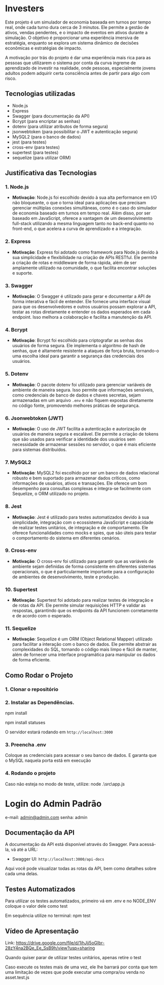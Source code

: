 # Investers

Este projeto é um simulador de economia baseada em turnos por tempo real, onde cada turno dura cerca de 3 minutos. Ele permite a gestão de ativos, vendas pendentes, e o impacto de eventos em ativos durante a simulação. O objetivo é proporcionar uma experiência imersiva de estratégia, enquanto se explora um sistema dinâmico de decisões econômicas e estratégias de impacto.

A motivação por trás do projeto é dar uma experiência mais rica para as pessoas que utilizarem o sistema por conta da curva ingreme de aprendizado de investir na realidade, onde pessoas, especialmente jovens adultos podem adquirir certa consciência antes de partir para algo com risco.

## Tecnologias utilizadas

- Node.js
- Express
- Swagger (para documentação da API)
- Bcrypt (para encriptar as senhas)
- dotenv (para utilizar atributos de forma segura)
- jsonwebtoken (para possibilitar o JWT e autenticação segura)
- MySQL2 (para o banco de dados)
- jest (para testes)
- cross-env (para testes)
- supertest (para testes)
- sequelize (para utilizar ORM)

## Justificativa das Tecnologias

### 1. **Node.js**
   - **Motivação**: Node.js foi escolhido devido à sua alta performance em I/O não bloqueante, o que o torna ideal para aplicações que precisam gerenciar múltiplas conexões simultâneas, como é o caso do simulador de economia baseado em turnos em tempo real. Além disso, por ser baseado em JavaScript, oferece a vantagem de um desenvolvimento full-stack utilizando a mesma linguagem tanto no back-end quanto no front-end, o que acelera a curva de aprendizado e a integração.

### 2. **Express**
   - **Motivação**: Express foi adotado como framework para Node.js devido à sua simplicidade e flexibilidade na criação de APIs RESTful. Ele permite a criação de rotas e middleware de forma rápida, além de ser amplamente utilizado na comunidade, o que facilita encontrar soluções e suporte.

### 3. **Swagger**
   - **Motivação**: O Swagger é utilizado para gerar e documentar a API de forma interativa e fácil de entender. Ele fornece uma interface visual para que os desenvolvedores e outros usuários possam explorar a API, testar as rotas diretamente e entender os dados esperados em cada endpoint. Isso melhora a colaboração e facilita a manutenção da API.

### 4. **Bcrypt**
   - **Motivação**: Bcrypt foi escolhido para criptografar as senhas dos usuários de forma segura. Ele implementa o algoritmo de hash de senhas, que é altamente resistente a ataques de força bruta, tornando-o uma escolha ideal para garantir a segurança das credenciais dos usuários.

### 5. **Dotenv**
   - **Motivação**: O pacote dotenv foi utilizado para gerenciar variáveis de ambiente de maneira segura. Isso permite que informações sensíveis, como credenciais de banco de dados e chaves secretas, sejam armazenadas em um arquivo `.env` e não fiquem expostas diretamente no código fonte, promovendo melhores práticas de segurança.

### 6. **Jsonwebtoken (JWT)**
   - **Motivação**: O uso de JWT facilita a autenticação e autorização de usuários de maneira segura e escalável. Ele permite a criação de tokens que são usados para verificar a identidade dos usuários sem necessidade de armazenar sessões no servidor, o que é mais eficiente para sistemas distribuídos.

### 7. **MySQL2**
   - **Motivação**: MySQL2 foi escolhido por ser um banco de dados relacional robusto e bem suportado para armazenar dados críticos, como informações de usuários, ativos e transações. Ele oferece um bom desempenho para consultas complexas e integra-se facilmente com Sequelize, o ORM utilizado no projeto.

### 8. **Jest**
   - **Motivação**: Jest é utilizado para testes automatizados devido à sua simplicidade, integração com o ecossistema JavaScript e capacidade de realizar testes unitários, de integração e de comportamento. Ele oferece funcionalidades como mocks e spies, que são úteis para testar o comportamento do sistema em diferentes cenários.

### 9. **Cross-env**
   - **Motivação**: O cross-env foi utilizado para garantir que as variáveis de ambiente sejam definidas de forma consistente em diferentes sistemas operacionais, o que é particularmente importante para a configuração de ambientes de desenvolvimento, teste e produção.

### 10. **Supertest**
   - **Motivação**: Supertest foi adotado para realizar testes de integração e de rotas da API. Ele permite simular requisições HTTP e validar as respostas, garantindo que os endpoints da API funcionem corretamente e de acordo com o esperado.

### 11. **Sequelize**
   - **Motivação**: Sequelize é um ORM (Object Relational Mapper) utilizado para facilitar a interação com o banco de dados. Ele permite abstrair as complexidades do SQL, tornando o código mais limpo e fácil de manter, além de fornecer uma interface programática para manipular os dados de forma eficiente.

## Como Rodar o Projeto

### 1. Clonar o repositório

### 2. Instalar as Dependências.
npm install

npm install statuses

O servidor estará rodando em `http://localhost:3000`

### 3. Preencha .env

Coloque as credenciais para acessar o seu banco de dados. E garanta que o MySQL naquela porta está em execução

### 4. Rodando o projeto

Caso não esteja no modo de teste, utilize: node .\src\app.js

# Login do Admin Padrão

e-mail: admin@admin.com
senha: admin

## Documentação da API
A documentação da API está disponível através do Swagger. Para acessá-la, vá até a URL:

- Swagger UI: `http://localhost:3000/api-docs`

Aqui você pode visualizar todas as rotas da API, bem como detalhes sobre cada uma delas.

## Testes Automatizados

Para utilizar os testes automatizados, primeiro vá em .env e no NODE_ENV coloque o valor dele como test

Em sequência utilize no terminal: npm test

## Vídeo de Apresentação

Link:
https://drive.google.com/file/d/1ihJjj5oGIbr-28zY4na2BQe_Ee_SsB9h/view?usp=sharing

Quando quiser parar de utilizar testes unitários, apenas retire o test

Caso execute os testes mais de uma vez, ele lhe barrará por conta que tem uma limitação de vezes que pode executar uma compra/ou venda no asset.test.js

